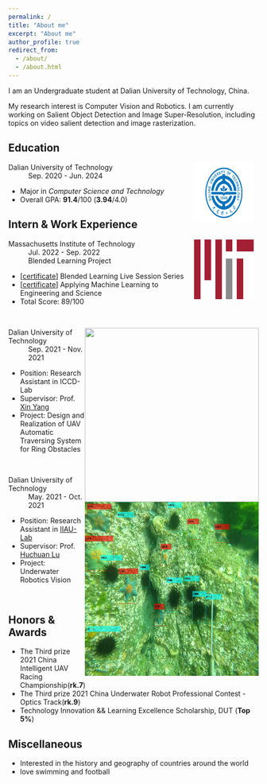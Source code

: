 ```yaml
---
permalink: /
title: "About me"
excerpt: "About me"
author_profile: true
redirect_from: 
  - /about/
  - /about.html
---
```

I am an Undergraduate student at Dalian University of Technology, China.

My research interest is Computer Vision and Robotics.
I am currently working on Salient Object Detection and Image Super-Resolution, including topics on video salient detection and image rasterization.

## Education


<dl><dt><img align="right" width="120" height="120" hspace="10" src="./images/dut.bmp"/></dt><dt>Dalian University of Technology</dt><dd>Sep. 2020 - Jun. 2024</dd></dl>

* Major in *Computer Science and Technology*
* Overall GPA: **91.4**/100 (**3.94**/4.0) 

## Intern & Work Experience

<dl><dt><img align="right" width="120" height="120" hspace="10" src="./images/mit.png"/></dt><dt>Massachusetts Institute of Technology</dt><dd>Jul. 2022 - Sep. 2022</dd><dd>Blended Learning Project</dd></dl>

* [[certificate](https://www.credential.net/dbe9c413-f7a9-42ed-9477-e5d53f67c39a)] Blended Learning Live Session Series
* [[certificate](https://xpro.mit.edu/certificate/d95310c4-f466-499e-a3a1-5260bb42f8bd)] Applying Machine Learning to Engineering and Science
* Total Score: 89/100

&nbsp;


<dl><dt><img align="right" width="350" height="350" hspace="0" src="./images/uav.gif"/></dt><dt>Dalian University of Technology</dt><dd>Sep. 2021 - Nov. 2021</dd></dl>

* Position: Research Assistant in ICCD-Lab
* Supervisor: Prof. [Xin Yang](https://xinyangdut.github.io/)
* Project: Design and Realization of UAV Automatic Traversing System for Ring Obstacles

&nbsp;


<dl><dt><img align="right" width="350" height="350" hspace="0" src="./images/underwater detection.png"/></dt><dt>Dalian University of Technology</dt><dd>May. 2021 - Oct. 2021</dd></dl>

* Position: Research Assistant in [IIAU-Lab](https://ice.dlut.edu.cn/IIAU/en/welcome-to-our-iiau-lab-english/index.html)
* Supervisor: Prof. [Huchuan Lu](http://ice.dlut.edu.cn/lu/index.htm)
* Project: Underwater Robotics Vision

&nbsp;

## Honors & Awards
* The Third prize 2021 China Intelligent UAV Racing Championship(**rk.7**)
* The Third prize 2021 China Underwater Robot Professional Contest - Optics Track(**rk.9**) 
* Technology Innovation && Learning Excellence Scholarship, DUT (**Top 5%**)

## Miscellaneous
* Interested in the history and geography of countries around the world
* love swimming and football

<script type="text/javascript" src="//rf.revolvermaps.com/0/0/6.js?i=5w864s6vqv0&amp;m=7&amp;c=e63100&amp;cr1=ffffff&amp;f=arial&amp;l=0&amp;bv=90&amp;lx=-420&amp;ly=420&amp;hi=20&amp;he=7&amp;hc=a8ddff&amp;rs=80" async="async"></script>
<!-- 
<script type="text/javascript" id="clustrmaps" src="//clustrmaps.com/map_v2.js?d=9X8RLOY-FxFqm3sps91axxsCfKuIR9_NODVjZvJUj_A&cl=ffffff&w=a"></script> -->